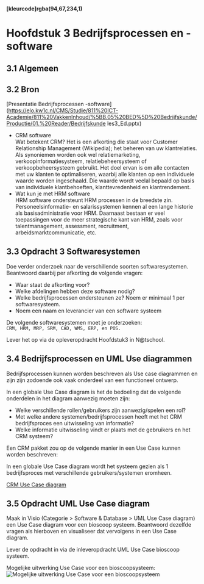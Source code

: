 #### [kleurcode]rgba(94,67,234,1)

#  Hoofdstuk 3 Bedrijfsprocessen en -software

## 3.1 Algemeen

## 3.2 Bron

[Presentatie Bedrijfsprocessen -software](https://elo.kw1c.nl/CMS/Studie/811%20ICT-Academie/811%20VakkenInhoud/%5BB.05%20BED%5D%20Bedrijfskunde/Productie/01.%20Reader/Bedrijfskunde les3_Ed.pptx)

- CRM software<br>
Wat betekent CRM? Het is een afkorting die staat voor Customer Relationship Management (Wikipedia); het beheren van uw klantrelaties. Als synoniemen worden ook wel relatiemarketing, verkoopinformatiesysteem, relatiebeheersysteem of verkoopbeheersysteem gebruikt. Het doel ervan is om alle contacten met uw klanten te optimaliseren, waarbij alle klanten op een individuele waarde worden ingeschaald. Die waarde wordt veelal bepaald op basis van individuele klantbehoeften, klanttevredenheid en klantrendement.
- Wat kun je met HRM software<br>
HRM software ondersteunt HRM processen in de breedste zin. Personeelsinformatie- en salarissystemen kennen al een lange historie als basisadministratie voor HRM. Daarnaast bestaan er veel toepassingen voor de meer strategische kant van HRM, zoals voor talentmanagement, assessment, recruitment, arbeidsmarktcommunicatie, etc. 

## 3.3 Opdracht 3 Softwaresystemen

Doe verder onderzoek naar de verschillende soorten softwaresystemen.
<br>Beantwoord daarbij per afkorting de volgende vragen:
- Waar staat de afkorting voor?
- Welke afdelingen hebben deze software nodig?
- Welke bedrijfsprocessen ondersteunen ze? Noem er minimaal 1 per softwaresysteem.
- Noem een naam en leverancier van een software systeem

De volgende softwaresystemen moet je onderzoeken:<br>
``CRM, HRM, MRP, SRM, CAD, WMS, ERP, en POS.`` 

Lever het op via de opleveropdracht Hoofdstuk3 in N@tschool.

## 3.4 Bedrijfsprocessen en UML Use diagrammen

Bedrijfsprocessen kunnen worden beschreven als Use case diagrammen en zijn zijn zodoende ook vaak onderdeel van een functioneel ontwerp.

In een globale Use Case diagram is het de bedoeling dat de volgende onderdelen in het diagram aanwezig moeten zijn:

- Welke verschillende rollen/gebruikers zijn aanwezig/spelen een rol?
- Met welke andere systemen/bedrijfsprocessen heeft met het CRM bedrijfsproces een uitwisseling van informatie?
- Welke informatie uitwisseling vindt er plaats met de gebruikers en het CRM systeem? 

Een CRM pakket zou op de volgende manier in een Use Case kunnen worden beschreven:

In een globale Use Case diagram wordt het systeem gezien als 1 bedrijfsproces met verschillende gebruikers/systemen eromheen.


<a href="https://elo.kw1c.nl/CMS/Studie/811%20ICT-Academie/811%20VakkenInhoud/[B.05%20BED]%20Bedrijfskunde/Productie/04.%20Aanvullend/CRM1.pdf" target="_new">CRM Use Case diagram</a>


## 3.5 Opdracht UML Use Case diagram

Maak in Visio (Categorie > Software & Database > UML Use Case diagram) een Use Case diagram voor een bioscoop systeem.
Beantwoord dezelfde vragen als hierboven en visualiseer dat vervolgens in een Use Case diagram.

Lever de opdracht in via de inleveropdracht UML Use Case bioscoop systeem.
<br>

Mogelijke uitwerking Use Case voor een bioscoopsysteem:
![Mogelijke uitwerking Use Case voor een bioscoopsysteem](https://github.com/ictacademiekw1c/opdrachten-repository/blob/master/bedrijfskunde/images/usecase.jpg?raw=true)
